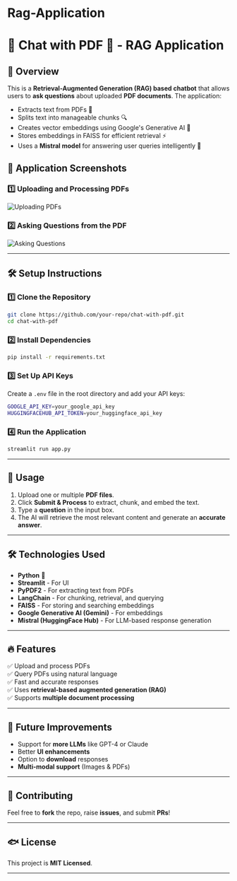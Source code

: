 # Rag-Application
# 📄 Chat with PDF 🤖 - RAG Application

## 🚀 Overview
This is a **Retrieval-Augmented Generation (RAG) based chatbot** that allows users to **ask questions** about uploaded **PDF documents**. The application:
- Extracts text from PDFs 💑
- Splits text into manageable chunks 🔍
- Creates vector embeddings using Google's Generative AI 🧠
- Stores embeddings in FAISS for efficient retrieval ⚡
- Uses a **Mistral model** for answering user queries intelligently 🤖

## 🎨 Application Screenshots
### **1️⃣ Uploading and Processing PDFs**
![Uploading PDFs](./mnt/data/image1.png)

### **2️⃣ Asking Questions from the PDF**
![Asking Questions](./mnt/data/image2.png)

---

## 🛠️ Setup Instructions

### 1️⃣ Clone the Repository
```bash
git clone https://github.com/your-repo/chat-with-pdf.git
cd chat-with-pdf
```

### 2️⃣ Install Dependencies
```bash
pip install -r requirements.txt
```

### 3️⃣ Set Up API Keys
Create a `.env` file in the root directory and add your API keys:
```bash
GOOGLE_API_KEY=your_google_api_key
HUGGINGFACEHUB_API_TOKEN=your_huggingface_api_key
```

### 4️⃣ Run the Application
```bash
streamlit run app.py
```

---

## 🎯 Usage
1. Upload one or multiple **PDF files**.
2. Click **Submit & Process** to extract, chunk, and embed the text.
3. Type a **question** in the input box.
4. The AI will retrieve the most relevant content and generate an **accurate answer**.

---

## 🛠️ Technologies Used
- **Python** 🐍
- **Streamlit** - For UI
- **PyPDF2** - For extracting text from PDFs
- **LangChain** - For chunking, retrieval, and querying
- **FAISS** - For storing and searching embeddings
- **Google Generative AI (Gemini)** - For embeddings
- **Mistral (HuggingFace Hub)** - For LLM-based response generation

---

## 🔥 Features
✅ Upload and process PDFs  
✅ Query PDFs using natural language  
✅ Fast and accurate responses  
✅ Uses **retrieval-based augmented generation (RAG)**  
✅ Supports **multiple document processing**  

---

## 📌 Future Improvements
- Support for **more LLMs** like GPT-4 or Claude  
- Better **UI enhancements**  
- Option to **download** responses  
- **Multi-modal support** (Images & PDFs)  

---

## 🤝 Contributing
Feel free to **fork** the repo, raise **issues**, and submit **PRs**!

---

## 🐟 License
This project is **MIT Licensed**.

---

